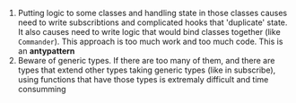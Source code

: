 1. Putting logic to some classes and handling state in those classes causes need to write subscribtions and complicated hooks that 'duplicate' state. It also causes need to write logic that would bind classes together (like `Commander`). This approach is too much work and too much code. This is an **antypattern**
2. Beware of generic types. If there are too many of them, and there are types that extend other types taking generic types (like in subscribe), using functions that have those types is extremaly difficult and time consumming